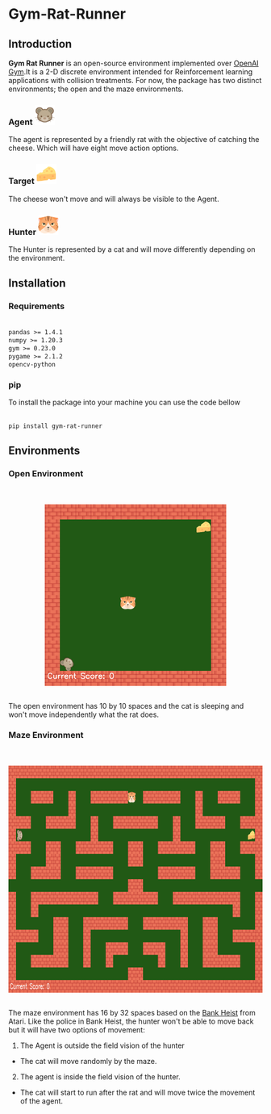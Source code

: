 # Gym-Rat-Runner

## Introduction

**Gym Rat Runner** is an open-source environment implemented over [OpenAI Gym](https://gym.openai.com/).It is a 2-D discrete environment intended for Reinforcement learning applications with collision treatments. For now, the package has two distinct environments; the open and the maze environments.

### Agent <img src="/images/rat.png" alt="Rat Agent" width="40" height="40" style="display:inline;">

The agent is represented by a friendly rat with the objective of catching the cheese. Which will have eight move action options.


### Target <img src="/images/cheese.png" alt="Target" width="40" height="40" style="display:inline;">

The cheese won't move and will always be visible to the Agent.

### Hunter <img src="/images/cat.png" alt="Hunter" width="40" height="40" style="display:inline;">

The Hunter is represented by a cat and will move differently depending on the environment.

## Installation

### Requirements

<pre><code>
pandas >= 1.4.1
numpy >= 1.20.3
gym >= 0.23.0
pygame >= 2.1.2
opencv-python
</code></pre>

### pip
To install the package into your machine you can use the code bellow

<pre><code>  
pip install gym-rat-runner  
</code></pre>

## Environments


### Open Environment

<br/>
<br/>

<img src="/images/Open_Environment.png" alt="Open Environment" width="360" height="360" style="display:block; margin-left: auto; margin-right: auto;">
<br/>


The open environment has 10 by 10 spaces and the cat is sleeping and won't move independently what the rat does.

### Maze Environment

<br/>
<br/>
<img src="/images/Maze_Environment.png" alt="Maze Environment" width="850" height="450" style="display:block; margin-left: auto; margin-right: auto;">
<br/>

The maze environment has 16 by 32 spaces based on the [Bank Heist](http://www.virtualatari.org/soft.php?soft=Bank_Heist) from Atari. Like the police in Bank Heist, the hunter won't be able to move back but it will have two options of movement:

1. The Agent is outside the field vision of the  hunter
  * The cat will move randomly by the maze.
2. The agent is inside the field vision of the hunter.
  * The cat will start to run after the rat and will move twice the movement of the agent.
